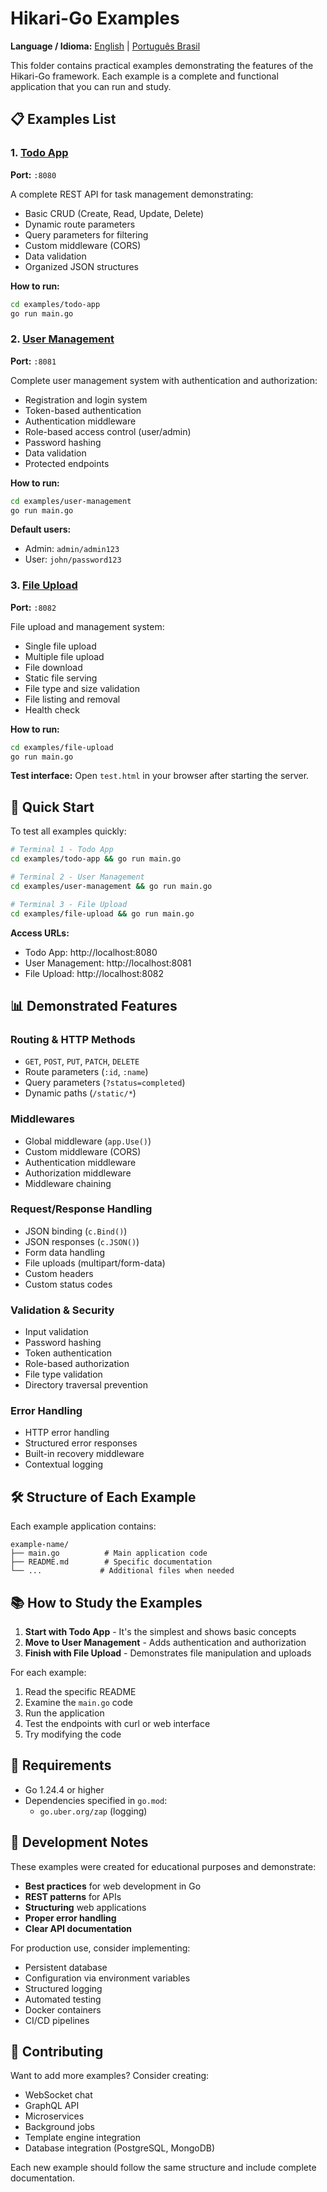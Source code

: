 # Hikari-Go Examples

**Language / Idioma:** [English](README.md) | [Português Brasil](README.pt-BR.md)

This folder contains practical examples demonstrating the features of the Hikari-Go framework. Each example is a complete and functional application that you can run and study.

## 📋 Examples List

### 1. [Todo App](./todo-app/)
**Port:** `:8080`

A complete REST API for task management demonstrating:
- Basic CRUD (Create, Read, Update, Delete)
- Dynamic route parameters
- Query parameters for filtering
- Custom middleware (CORS)
- Data validation
- Organized JSON structures

**How to run:**
```bash
cd examples/todo-app
go run main.go
```

### 2. [User Management](./user-management/)
**Port:** `:8081`

Complete user management system with authentication and authorization:
- Registration and login system
- Token-based authentication
- Authentication middleware
- Role-based access control (user/admin)
- Password hashing
- Data validation
- Protected endpoints

**How to run:**
```bash
cd examples/user-management
go run main.go
```

**Default users:**
- Admin: `admin/admin123`
- User: `john/password123`

### 3. [File Upload](./file-upload/)
**Port:** `:8082`

File upload and management system:
- Single file upload
- Multiple file upload
- File download
- Static file serving
- File type and size validation
- File listing and removal
- Health check

**How to run:**
```bash
cd examples/file-upload
go run main.go
```

**Test interface:** Open `test.html` in your browser after starting the server.

## 🚀 Quick Start

To test all examples quickly:

```bash
# Terminal 1 - Todo App
cd examples/todo-app && go run main.go

# Terminal 2 - User Management
cd examples/user-management && go run main.go

# Terminal 3 - File Upload
cd examples/file-upload && go run main.go
```

**Access URLs:**
- Todo App: http://localhost:8080
- User Management: http://localhost:8081
- File Upload: http://localhost:8082

## 📊 Demonstrated Features

### Routing & HTTP Methods
- `GET`, `POST`, `PUT`, `PATCH`, `DELETE`
- Route parameters (`:id`, `:name`)
- Query parameters (`?status=completed`)
- Dynamic paths (`/static/*`)

### Middlewares
- Global middleware (`app.Use()`)
- Custom middleware (CORS)
- Authentication middleware
- Authorization middleware
- Middleware chaining

### Request/Response Handling
- JSON binding (`c.Bind()`)
- JSON responses (`c.JSON()`)
- Form data handling
- File uploads (multipart/form-data)
- Custom headers
- Custom status codes

### Validation & Security
- Input validation
- Password hashing
- Token authentication
- Role-based authorization
- File type validation
- Directory traversal prevention

### Error Handling
- HTTP error handling
- Structured error responses
- Built-in recovery middleware
- Contextual logging

## 🛠️ Structure of Each Example

Each example application contains:

```
example-name/
├── main.go          # Main application code
├── README.md        # Specific documentation
└── ...             # Additional files when needed
```

## 📚 How to Study the Examples

1. **Start with Todo App** - It's the simplest and shows basic concepts
2. **Move to User Management** - Adds authentication and authorization
3. **Finish with File Upload** - Demonstrates file manipulation and uploads

For each example:
1. Read the specific README
2. Examine the `main.go` code
3. Run the application
4. Test the endpoints with curl or web interface
5. Try modifying the code

## 🔧 Requirements

- Go 1.24.4 or higher
- Dependencies specified in `go.mod`:
  - `go.uber.org/zap` (logging)

## 📝 Development Notes

These examples were created for educational purposes and demonstrate:

- **Best practices** for web development in Go
- **REST patterns** for APIs
- **Structuring** web applications
- **Proper error handling**
- **Clear API documentation**

For production use, consider implementing:
- Persistent database
- Configuration via environment variables
- Structured logging
- Automated testing
- Docker containers
- CI/CD pipelines

## 🤝 Contributing

Want to add more examples? Consider creating:
- WebSocket chat
- GraphQL API
- Microservices
- Background jobs
- Template engine integration
- Database integration (PostgreSQL, MongoDB)

Each new example should follow the same structure and include complete documentation.

